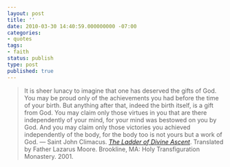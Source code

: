 ```yaml
---
layout: post
title: ''
date: 2010-03-30 14:40:59.000000000 -07:00
categories:
- quotes
tags:
- faith
status: publish
type: post
published: true
---
```

> It is sheer lunacy to imagine that one has deserved the gifts of God. You may be proud only of the achievements you had before the time of your birth. But anything after that, indeed the birth itself, is a gift from God. You may claim only those virtues in you that are there independently of your mind, for your mind was bestowed on you by God. And you may claim only those victories you achieved independently of the body, for the body too is not yours but a work of God.
&mdash; Saint John Climacus. _[The Ladder of Divine Ascent](http://www.fatheralexander.org/booklets/english/vainglory_ladder_climacus.htm#_Toc530064363)_. Translated by Father Lazarus Moore. Brookline, MA: Holy Transfiguration Monastery. 2001.
